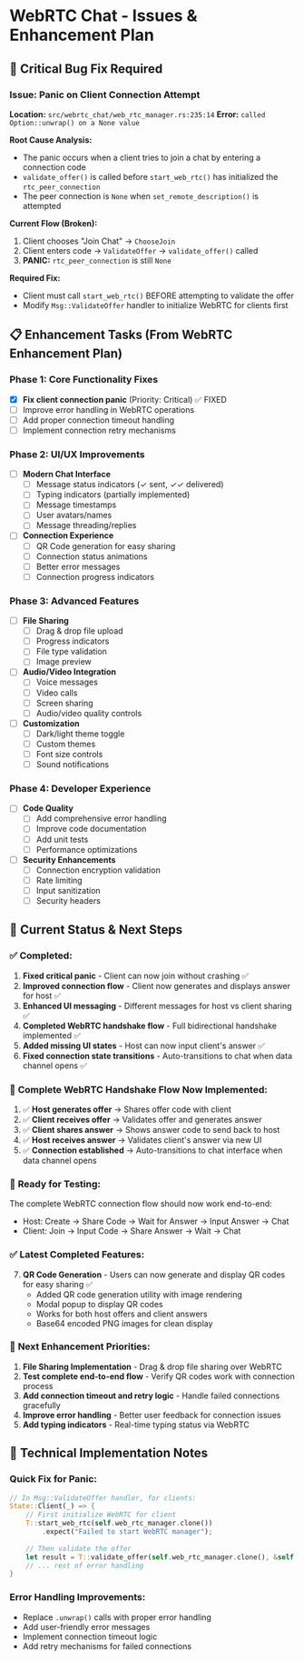 # WebRTC Chat - Issues & Enhancement Plan

## 🚨 Critical Bug Fix Required

### **Issue: Panic on Client Connection Attempt**
**Location:** `src/webrtc_chat/web_rtc_manager.rs:235:14`
**Error:** `called Option::unwrap() on a None value`

**Root Cause Analysis:**
- The panic occurs when a client tries to join a chat by entering a connection code
- `validate_offer()` is called before `start_web_rtc()` has initialized the `rtc_peer_connection`
- The peer connection is `None` when `set_remote_description()` is attempted

**Current Flow (Broken):**
1. Client chooses "Join Chat" → `ChooseJoin` 
2. Client enters code → `ValidateOffer` → `validate_offer()` called
3. **PANIC:** `rtc_peer_connection` is still `None`

**Required Fix:**
- Client must call `start_web_rtc()` BEFORE attempting to validate the offer
- Modify `Msg::ValidateOffer` handler to initialize WebRTC for clients first

## 📋 Enhancement Tasks (From WebRTC Enhancement Plan)

### **Phase 1: Core Functionality Fixes**
- [x] **Fix client connection panic** (Priority: Critical) ✅ FIXED
- [ ] Improve error handling in WebRTC operations
- [ ] Add proper connection timeout handling
- [ ] Implement connection retry mechanisms

### **Phase 2: UI/UX Improvements** 
- [ ] **Modern Chat Interface**
  - [ ] Message status indicators (✓ sent, ✓✓ delivered)
  - [ ] Typing indicators (partially implemented)
  - [ ] Message timestamps
  - [ ] User avatars/names
  - [ ] Message threading/replies

- [ ] **Connection Experience**
  - [ ] QR Code generation for easy sharing
  - [ ] Connection status animations
  - [ ] Better error messages
  - [ ] Connection progress indicators

### **Phase 3: Advanced Features**
- [ ] **File Sharing**
  - [ ] Drag & drop file upload
  - [ ] Progress indicators
  - [ ] File type validation
  - [ ] Image preview

- [ ] **Audio/Video Integration**
  - [ ] Voice messages
  - [ ] Video calls
  - [ ] Screen sharing
  - [ ] Audio/video quality controls

- [ ] **Customization**
  - [ ] Dark/light theme toggle
  - [ ] Custom themes
  - [ ] Font size controls
  - [ ] Sound notifications

### **Phase 4: Developer Experience**
- [ ] **Code Quality**
  - [ ] Add comprehensive error handling
  - [ ] Improve code documentation
  - [ ] Add unit tests
  - [ ] Performance optimizations

- [ ] **Security Enhancements**
  - [ ] Connection encryption validation
  - [ ] Rate limiting
  - [ ] Input sanitization
  - [ ] Security headers

## 🎯 Current Status & Next Steps

### ✅ **Completed:**
1. **Fixed critical panic** - Client can now join without crashing ✅
2. **Improved connection flow** - Client now generates and displays answer for host ✅
3. **Enhanced UI messaging** - Different messages for host vs client sharing ✅
4. **Completed WebRTC handshake flow** - Full bidirectional handshake implemented ✅
5. **Added missing UI states** - Host can now input client's answer ✅
6. **Fixed connection state transitions** - Auto-transitions to chat when data channel opens ✅

### 🎯 **Complete WebRTC Handshake Flow Now Implemented:**
1. ✅ **Host generates offer** → Shares offer code with client
2. ✅ **Client receives offer** → Validates offer and generates answer  
3. ✅ **Client shares answer** → Shows answer code to send back to host
4. ✅ **Host receives answer** → Validates client's answer via new UI
5. ✅ **Connection established** → Auto-transitions to chat interface when data channel opens

### 🧪 **Ready for Testing:**
The complete WebRTC connection flow should now work end-to-end:
- Host: Create → Share Code → Wait for Answer → Input Answer → Chat
- Client: Join → Input Code → Share Answer → Wait → Chat

### ✅ **Latest Completed Features:**
7. **QR Code Generation** - Users can now generate and display QR codes for easy sharing ✅
   - Added QR code generation utility with image rendering
   - Modal popup to display QR codes 
   - Works for both host offers and client answers
   - Base64 encoded PNG images for clean display

### 🚀 **Next Enhancement Priorities:**
1. **File Sharing Implementation** - Drag & drop file sharing over WebRTC
2. **Test complete end-to-end flow** - Verify QR codes work with connection process  
3. **Add connection timeout and retry logic** - Handle failed connections gracefully
4. **Improve error handling** - Better user feedback for connection issues
5. **Add typing indicators** - Real-time typing status via WebRTC

## 🔧 Technical Implementation Notes

### **Quick Fix for Panic:**
```rust
// In Msg::ValidateOffer handler, for clients:
State::Client(_) => {
    // First initialize WebRTC for client
    T::start_web_rtc(self.web_rtc_manager.clone())
        .expect("Failed to start WebRTC manager");
    
    // Then validate the offer
    let result = T::validate_offer(self.web_rtc_manager.clone(), &self.value);
    // ... rest of error handling
}
```

### **Error Handling Improvements:**
- Replace `.unwrap()` calls with proper error handling
- Add user-friendly error messages
- Implement connection timeout logic
- Add retry mechanisms for failed connections

